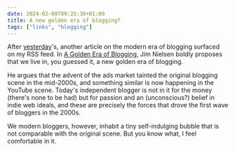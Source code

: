 ```yaml
---
date: 2024-02-08T09:25:30+01:00
title: A new golden era of blogging?
tags: ["links", "blogging"]
---
```


After [yesterday](/the-20-year-indie-web-cycle-maybe/)'s, another article on the
modern era of blogging surfaced on my RSS feed. In [A Golden Era of
Blogging](https://blog.jim-nielsen.com/2024/golden-era-blogging/), Jim Nielsen
boldly proposes that we live in, you guessed it, a new golden era of blogging. 

He argues that the advent of the ads market tainted the original blogging scene
in the mid-2000s, and something similar is now happening in the YouTube scene.
Today's independent blogger is not in it for the money (there's none to be had)
but for passion and an (unconscious?) belief in indie web ideals, and these are
precisely the forces that drove the first wave of bloggers in the 2000s.

We modern bloggers, however, inhabit a tiny self-indulging bubble that is not
comparable with the original scene. But you know what, I feel comfortable in it.